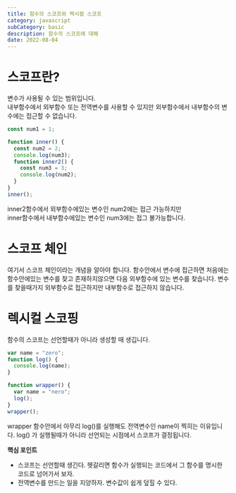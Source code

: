 ```yaml
---
title: 함수의 스코프와 렉시컬 스코프
category: javascript
subCategory: basic
description: 함수의 스코프에 대해
date: 2022-08-04
---
```


# 스코프란?

변수가 사용될 수 있는 범위입니다.  
내부함수에서 외부함수 또는 전역변수를 사용할 수 있지만 외부함수에서 내부함수의 변수에는 접근할 수 없습니다.

```js
const num1 = 1;

function inner() {
  const num2 = 2;
  console.log(num3);
  function inner2() {
    const num3 = 3;
    console.log(num2);
  }
}
inner();
```

inner2함수에서 외부함수에있는 변수인 num2에는 접근 가능하지만  
inner함수에서 내부함수에있는 변수인 num3에는 접그 불가능합니다.

# 스코프 체인

여기서 스코프 체인이라는 개념을 알아야 합니다.
함수안에서 변수에 접근하면 처음에는 함수안에있는 변수를 찾고 존재하지않으면 다음 외부함수에 있는 변수를 찾습니다.
변수를 찾을때가지 외부함수로 접근하지만 내부함수로 접근하지 않습니다.

# 렉시컬 스코핑

함수의 스코프는 선언할때가 아니라 생성할 때 생깁니다.

```js
var name = "zero";
function log() {
  console.log(name);
}

function wrapper() {
  var name = "nero";
  log();
}
wrapper();
```

wrapper 함수안에서 아무리 log()를 실행해도 전역변수인 name이 찍히는 이유입니다.
log() 가 실행될때가 아니라 선언되는 시점에서 스코프가 결정됩니다.

**핵심 포인트**

- 스코프는 선언할때 생긴다. 헷갈리면 함수가 실행되는 코드에서 그 함수를 명시한 코드로 넘어가서 보자.
- 전역변수를 만드는 일을 지양하자. 변수값이 쉽게 덮힐 수 있다.

